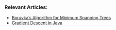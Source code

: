 ### Relevant Articles:

- [Boruvka’s Algorithm for Minimum Spanning Trees](https://www.baeldung.com/java-boruvka-algorithm)
- [Gradient Descent in Java](https://www.baeldung.com/java-gradient-descent)
